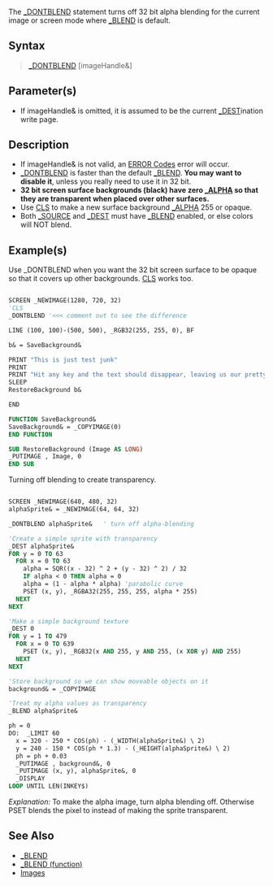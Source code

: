 The [_DONTBLEND](_DONTBLEND) statement turns off 32 bit alpha blending for the current image or screen mode where [_BLEND](_BLEND) is default.

## Syntax

> [_DONTBLEND](_DONTBLEND) [imageHandle&]

## Parameter(s)

* If imageHandle& is omitted, it is assumed to be the current [_DEST](_DEST)ination write page.

## Description

* If imageHandle& is not valid, an [ERROR Codes](ERROR-Codes) error will occur.
* [_DONTBLEND](_DONTBLEND) is faster than the default [_BLEND](_BLEND). **You may want to disable it**, unless you really need to use it in 32 bit.
* **32 bit screen surface backgrounds (black) have zero [_ALPHA](_ALPHA) so that they are transparent when placed over other surfaces.**
* Use [CLS](CLS) to make a new surface background [_ALPHA](_ALPHA) 255 or opaque.
* Both [_SOURCE](_SOURCE) and [_DEST](_DEST) must have [_BLEND](_BLEND) enabled, or else colors will NOT blend.

## Example(s)

Use _DONTBLEND when you want the 32 bit screen surface to be opaque so that it covers up other backgrounds. [CLS](CLS) works too.

```vb

SCREEN _NEWIMAGE(1280, 720, 32)
'CLS
_DONTBLEND '<<< comment out to see the difference

LINE (100, 100)-(500, 500), _RGB32(255, 255, 0), BF

b& = SaveBackground&

PRINT "This is just test junk"
PRINT
PRINT "Hit any key and the text should disappear, leaving us our pretty yellow box."
SLEEP
RestoreBackground b&

END

FUNCTION SaveBackground&
SaveBackground& = _COPYIMAGE(0)
END FUNCTION

SUB RestoreBackground (Image AS LONG)
_PUTIMAGE , Image, 0
END SUB 

```

Turning off blending to create transparency.

```vb

SCREEN _NEWIMAGE(640, 480, 32)
alphaSprite& = _NEWIMAGE(64, 64, 32)

_DONTBLEND alphaSprite&   ' turn off alpha-blending

'Create a simple sprite with transparency
_DEST alphaSprite&
FOR y = 0 TO 63
  FOR x = 0 TO 63
    alpha = SQR((x - 32) ^ 2 + (y - 32) ^ 2) / 32
    IF alpha < 0 THEN alpha = 0
    alpha = (1 - alpha * alpha) 'parabolic curve
    PSET (x, y), _RGBA32(255, 255, 255, alpha * 255)
  NEXT
NEXT

'Make a simple background texture
_DEST 0
FOR y = 1 TO 479
  FOR x = 0 TO 639
    PSET (x, y), _RGB32(x AND 255, y AND 255, (x XOR y) AND 255)
  NEXT
NEXT

'Store background so we can show moveable objects on it
background& = _COPYIMAGE

'Treat my alpha values as transparency
_BLEND alphaSprite&

ph = 0
DO:  _LIMIT 60
  x = 320 - 250 * COS(ph) - (_WIDTH(alphaSprite&) \ 2)
  y = 240 - 150 * COS(ph * 1.3) - (_HEIGHT(alphaSprite&) \ 2)
  ph = ph + 0.03
  _PUTIMAGE , background&, 0
  _PUTIMAGE (x, y), alphaSprite&, 0
  _DISPLAY
LOOP UNTIL LEN(INKEY$) 

```

*Explanation:* To make the alpha image, turn alpha blending off. Otherwise PSET blends the pixel to instead of making the sprite transparent.

## See Also

* [_BLEND](_BLEND)
* [_BLEND (function)](_BLEND-(function))
* [Images](Images)
